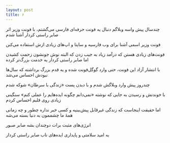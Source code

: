 ```yaml
---
layout: post
title: ۶
---
```


چندسال پیش واسه وبلاگم دنبال یه فونت حرفه‌ای فارسی می‌گشتم، با فونت وزیر اثر صابر راستی کردار آشنا شدم

فونت وزیر اسمی آشنا برای وب فارسیه و سایتا و اپ‌های زیادی ازش استفاده می‌کنن

فونت‌های زیادی هستن که درآمد زیاد به جیب زدن که البته نوش جونشون زحمت کشیدن اما صابر راستی کردار یه خدمت بزرگ‌تر کرده

با انتشار آزاد این فونت، حتی وارد گوگل‌فونت شده و یه قدم بزرگ برداشته که سال‌ها نبودش احساس می‌شد

چندروز پیش وارد وبلاگش شدم و با دیدن پست «زندگی با سرطان» شوکه شدم

با خوندنش و رسیدن به جایی که نوشته «نمی‌دانم چگونه ایده‌هایم را عملی کنم» سنگینی زیادی روی قلبم احساس کردم

اما حقیقت اینجاست که زندگی غیرقابل پیش‌بینیه و کسی خبر نداره چطور و چه زمانی همهٔ ما چشممون به دنیا بسته می‌شه

انرژی‌های مثبت برات دوچندان بشه صابر صبور

به امید سلامتی و پایداری ایده‌های ناب صابر راستی کردار
